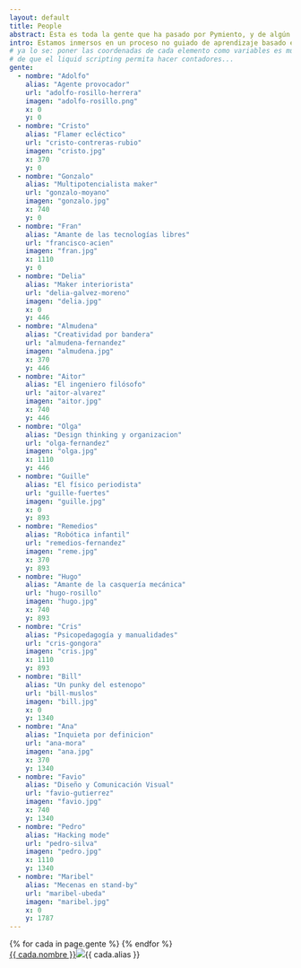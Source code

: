 ```yaml
---
layout: default
title: People
abstract: Esta es toda la gente que ha pasado por Pymiento, y de algún modo, ha dejado su granito de arena.
intro: Estamos inmersos en un proceso no guiado de aprendizaje basado en proyectos, orientado a la consecución de resultados creativos de carácter interdisciplinar, donde importa más el desarrollo y crecimiento de las personas que los objetos, imágenes o programas que resulten.
# ya lo se: poner las coordenadas de cada elemento como variables es muy lamentable, pero no he encontrado forma
# de que el liquid scripting permita hacer contadores...
gente:
  - nombre: "Adolfo"
    alias: "Agente provocador"
    url: "adolfo-rosillo-herrera"
    imagen: "adolfo-rosillo.png"
    x: 0
    y: 0
  - nombre: "Cristo"
    alias: "Flamer ecléctico"
    url: "cristo-contreras-rubio"
    imagen: "cristo.jpg"
    x: 370
    y: 0
  - nombre: "Gonzalo"
    alias: "Multipotencialista maker"
    url: "gonzalo-moyano"
    imagen: "gonzalo.jpg"
    x: 740
    y: 0
  - nombre: "Fran"
    alias: "Amante de las tecnologías libres"
    url: "francisco-acien"
    imagen: "fran.jpg"
    x: 1110
    y: 0
  - nombre: "Delia"
    alias: "Maker interiorista"
    url: "delia-galvez-moreno"
    imagen: "delia.jpg"
    x: 0
    y: 446
  - nombre: "Almudena"
    alias: "Creatividad por bandera"
    url: "almudena-fernandez"
    imagen: "almudena.jpg"
    x: 370
    y: 446
  - nombre: "Aitor"
    alias: "El ingeniero filósofo"
    url: "aitor-alvarez"
    imagen: "aitor.jpg"
    x: 740
    y: 446
  - nombre: "Olga"
    alias: "Design thinking y organizacion"
    url: "olga-fernandez"
    imagen: "olga.jpg"
    x: 1110
    y: 446
  - nombre: "Guille"
    alias: "El físico periodista"
    url: "guille-fuertes"
    imagen: "guille.jpg"
    x: 0
    y: 893
  - nombre: "Remedios"
    alias: "Robótica infantil"
    url: "remedios-fernandez"
    imagen: "reme.jpg"
    x: 370
    y: 893
  - nombre: "Hugo"
    alias: "Amante de la casquería mecánica"
    url: "hugo-rosillo"
    imagen: "hugo.jpg"
    x: 740
    y: 893
  - nombre: "Cris"
    alias: "Psicopedagogía y manualidades"
    url: "cris-gongora"
    imagen: "cris.jpg"
    x: 1110 
    y: 893
  - nombre: "Bill"
    alias: "Un punky del estenopo"
    url: "bill-muslos"
    imagen: "bill.jpg"
    x: 0
    y: 1340
  - nombre: "Ana"
    alias: "Inquieta por definicion"
    url: "ana-mora"
    imagen: "ana.jpg"
    x: 370
    y: 1340
  - nombre: "Favio"
    alias: "Diseño y Comunicación Visual"
    url: "favio-gutierrez"
    imagen: "favio.jpg"
    x: 740
    y: 1340
  - nombre: "Pedro"
    alias: "Hacking mode"
    url: "pedro-silva"
    imagen: "pedro.jpg"
    x: 1110
    y: 1340
  - nombre: "Maribel"
    alias: "Mecenas en stand-by"
    url: "maribel-ubeda"
    imagen: "maribel.jpg"
    x: 0
    y: 1787
---
```


<div style="position: relative; width: 1480px; height: 1787.47px;" id="container">
{% for cada in page.gente %}
<a href="/people/{{ cada.url }}"></a><div style="position:absolute; left: {{ cada.x }}px; top: {{ cada.y }}px;"
 class="brick"><a href="/people/{{ cada.url }}"><span>{{ cada.nombre }}</span><img src="/people/{{ cada.imagen }}"></a>{{ cada.alias }}</div>
{% endfor %}

</div>
<div style="float:left;clear:both;"></div>

